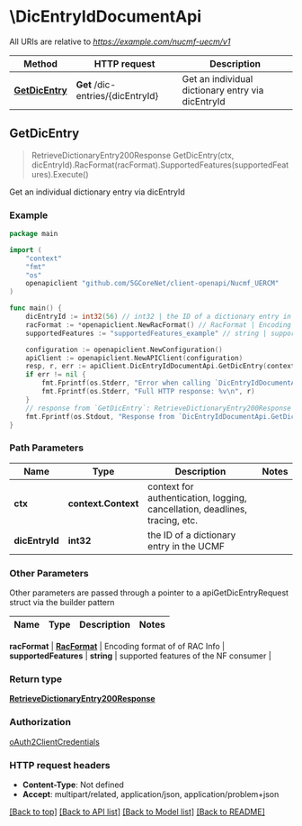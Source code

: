 # \DicEntryIdDocumentApi

All URIs are relative to *https://example.com/nucmf-uecm/v1*

Method | HTTP request | Description
------------- | ------------- | -------------
[**GetDicEntry**](DicEntryIdDocumentApi.md#GetDicEntry) | **Get** /dic-entries/{dicEntryId} | Get an individual dictionary entry via dicEntryId



## GetDicEntry

> RetrieveDictionaryEntry200Response GetDicEntry(ctx, dicEntryId).RacFormat(racFormat).SupportedFeatures(supportedFeatures).Execute()

Get an individual dictionary entry via dicEntryId

### Example

```go
package main

import (
    "context"
    "fmt"
    "os"
    openapiclient "github.com/5GCoreNet/client-openapi/Nucmf_UERCM"
)

func main() {
    dicEntryId := int32(56) // int32 | the ID of a dictionary entry in the UCMF
    racFormat := *openapiclient.NewRacFormat() // RacFormat | Encoding format of of RAC Info (optional)
    supportedFeatures := "supportedFeatures_example" // string | supported features of the NF consumer (optional)

    configuration := openapiclient.NewConfiguration()
    apiClient := openapiclient.NewAPIClient(configuration)
    resp, r, err := apiClient.DicEntryIdDocumentApi.GetDicEntry(context.Background(), dicEntryId).RacFormat(racFormat).SupportedFeatures(supportedFeatures).Execute()
    if err != nil {
        fmt.Fprintf(os.Stderr, "Error when calling `DicEntryIdDocumentApi.GetDicEntry``: %v\n", err)
        fmt.Fprintf(os.Stderr, "Full HTTP response: %v\n", r)
    }
    // response from `GetDicEntry`: RetrieveDictionaryEntry200Response
    fmt.Fprintf(os.Stdout, "Response from `DicEntryIdDocumentApi.GetDicEntry`: %v\n", resp)
}
```

### Path Parameters


Name | Type | Description  | Notes
------------- | ------------- | ------------- | -------------
**ctx** | **context.Context** | context for authentication, logging, cancellation, deadlines, tracing, etc.
**dicEntryId** | **int32** | the ID of a dictionary entry in the UCMF | 

### Other Parameters

Other parameters are passed through a pointer to a apiGetDicEntryRequest struct via the builder pattern


Name | Type | Description  | Notes
------------- | ------------- | ------------- | -------------

 **racFormat** | [**RacFormat**](RacFormat.md) | Encoding format of of RAC Info | 
 **supportedFeatures** | **string** | supported features of the NF consumer | 

### Return type

[**RetrieveDictionaryEntry200Response**](RetrieveDictionaryEntry200Response.md)

### Authorization

[oAuth2ClientCredentials](../README.md#oAuth2ClientCredentials)

### HTTP request headers

- **Content-Type**: Not defined
- **Accept**: multipart/related, application/json, application/problem+json

[[Back to top]](#) [[Back to API list]](../README.md#documentation-for-api-endpoints)
[[Back to Model list]](../README.md#documentation-for-models)
[[Back to README]](../README.md)

